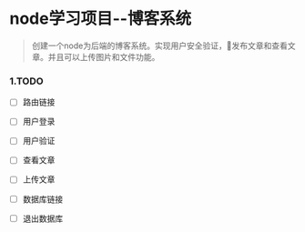 # node学习项目--博客系统

> 创建一个node为后端的博客系统。实现用户安全验证，发布文章和查看文章。并且可以上传图片和文件功能。

### 1.TODO
- [ ] 路由链接
- [ ] 用户登录
- [ ] 用户验证
- [ ] 查看文章
- [ ] 上传文章
- [ ] 数据库链接
- [ ] 退出数据库


